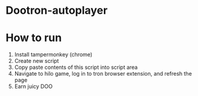 # Dootron-autoplayer

# How to run

1. Install tampermonkey (chrome)
2. Create new script
3. Copy paste contents of this script into script area
4. Navigate to hilo game, log in to tron browser extension, and refresh the page
5. Earn juicy DOO
